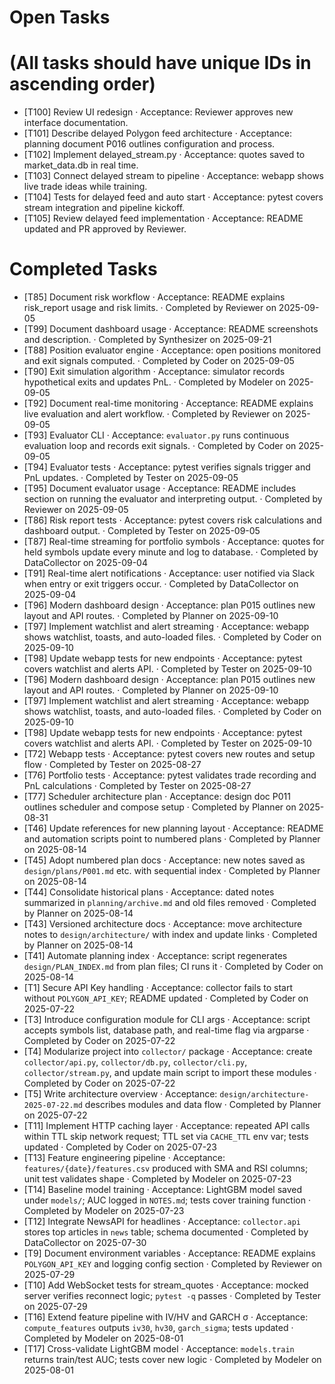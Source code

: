 # Open Tasks
# (All tasks should have unique IDs in ascending order)

- [T100] Review UI redesign · Acceptance: Reviewer approves new interface documentation.
- [T101] Describe delayed Polygon feed architecture · Acceptance: planning document P016 outlines configuration and process.
- [T102] Implement delayed_stream.py · Acceptance: quotes saved to market_data.db in real time.
- [T103] Connect delayed stream to pipeline · Acceptance: webapp shows live trade ideas while training.
- [T104] Tests for delayed feed and auto start · Acceptance: pytest covers stream integration and pipeline kickoff.
- [T105] Review delayed feed implementation · Acceptance: README updated and PR approved by Reviewer.

# Completed Tasks
- [T85] Document risk workflow · Acceptance: README explains risk_report usage and risk limits. · Completed by Reviewer on 2025-09-05
- [T99] Document dashboard usage · Acceptance: README screenshots and description. · Completed by Synthesizer on 2025-09-21
- [T88] Position evaluator engine · Acceptance: open positions monitored and exit signals computed. · Completed by Coder on 2025-09-05
- [T90] Exit simulation algorithm · Acceptance: simulator records hypothetical exits and updates PnL. · Completed by Modeler on 2025-09-05
- [T92] Document real-time monitoring · Acceptance: README explains live evaluation and alert workflow. · Completed by Reviewer on 2025-09-05
- [T93] Evaluator CLI · Acceptance: `evaluator.py` runs continuous evaluation loop and records exit signals. · Completed by Coder on 2025-09-05
- [T94] Evaluator tests · Acceptance: pytest verifies signals trigger and PnL updates. · Completed by Tester on 2025-09-05
- [T95] Document evaluator usage · Acceptance: README includes section on running the evaluator and interpreting output. · Completed by Reviewer on 2025-09-05
- [T86] Risk report tests · Acceptance: pytest covers risk calculations and dashboard output. · Completed by Tester on 2025-09-05
- [T87] Real-time streaming for portfolio symbols · Acceptance: quotes for held symbols update every minute and log to database. · Completed by DataCollector on 2025-09-04
- [T91] Real-time alert notifications · Acceptance: user notified via Slack when entry or exit triggers occur. · Completed by DataCollector on 2025-09-04
- [T96] Modern dashboard design · Acceptance: plan P015 outlines new layout and API routes. · Completed by Planner on 2025-09-10
- [T97] Implement watchlist and alert streaming · Acceptance: webapp shows watchlist, toasts, and auto-loaded files. · Completed by Coder on 2025-09-10
- [T98] Update webapp tests for new endpoints · Acceptance: pytest covers watchlist and alerts API. · Completed by Tester on 2025-09-10
- [T96] Modern dashboard design · Acceptance: plan P015 outlines new layout and API routes. · Completed by Planner on 2025-09-10
- [T97] Implement watchlist and alert streaming · Acceptance: webapp shows watchlist, toasts, and auto-loaded files. · Completed by Coder on 2025-09-10
- [T98] Update webapp tests for new endpoints · Acceptance: pytest covers watchlist and alerts API. · Completed by Tester on 2025-09-10
- [T72] Webapp tests · Acceptance: pytest covers new routes and setup flow · Completed by Tester on 2025-08-27
- [T76] Portfolio tests · Acceptance: pytest validates trade recording and PnL calculations · Completed by Tester on 2025-08-27
- [T77] Scheduler architecture plan · Acceptance: design doc P011 outlines scheduler and compose setup · Completed by Planner on 2025-08-31
- [T46] Update references for new planning layout · Acceptance: README and automation scripts point to numbered plans · Completed by Planner on 2025-08-14
- [T45] Adopt numbered plan docs · Acceptance: new notes saved as `design/plans/P001.md` etc. with sequential index · Completed by Planner on 2025-08-14
- [T44] Consolidate historical plans · Acceptance: dated notes summarized in `planning/archive.md` and old files removed · Completed by Planner on 2025-08-14
- [T43] Versioned architecture docs · Acceptance: move architecture notes to `design/architecture/` with index and update links · Completed by Planner on 2025-08-14
- [T41] Automate planning index · Acceptance: script regenerates `design/PLAN_INDEX.md` from plan files; CI runs it · Completed by Coder on 2025-08-14
- [T1] Secure API Key handling · Acceptance: collector fails to start without `POLYGON_API_KEY`; README updated · Completed by Coder on 2025-07-22
- [T3] Introduce configuration module for CLI args · Acceptance: script accepts symbols list, database path, and real-time flag via argparse · Completed by Coder on 2025-07-22
- [T4] Modularize project into `collector/` package · Acceptance: create `collector/api.py`, `collector/db.py`, `collector/cli.py`, `collector/stream.py`, and update main script to import these modules · Completed by Coder on 2025-07-22
- [T5] Write architecture overview · Acceptance: `design/architecture-2025-07-22.md` describes modules and data flow · Completed by Planner on 2025-07-22
- [T11] Implement HTTP caching layer · Acceptance: repeated API calls within TTL skip network request; TTL set via `CACHE_TTL` env var; tests updated · Completed by Coder on 2025-07-23
- [T13] Feature engineering pipeline · Acceptance: `features/{date}/features.csv` produced with SMA and RSI columns; unit test validates shape · Completed by Modeler on 2025-07-23
- [T14] Baseline model training · Acceptance: LightGBM model saved under `models/`; AUC logged in `NOTES.md`; tests cover training function · Completed by Modeler on 2025-07-23
- [T12] Integrate NewsAPI for headlines · Acceptance: `collector.api` stores top articles in `news` table; schema documented · Completed by DataCollector on 2025-07-30
- [T9] Document environment variables · Acceptance: README explains `POLYGON_API_KEY` and logging config section · Completed by Reviewer on 2025-07-29
- [T10] Add WebSocket tests for stream_quotes · Acceptance: mocked server verifies reconnect logic; `pytest -q` passes · Completed by Tester on 2025-07-29
- [T16] Extend feature pipeline with IV/HV and GARCH σ · Acceptance: `compute_features` outputs `iv30`, `hv30`, `garch_sigma`; tests updated · Completed by Modeler on 2025-08-01
- [T17] Cross-validate LightGBM model · Acceptance: `models.train` returns train/test AUC; tests cover new logic · Completed by Modeler on 2025-08-01
